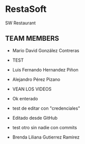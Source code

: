 # RestaSoft
SW Restaurant 


## TEAM MEMBERS

* Mario David González Contreras 
* TEST
* Luis Fernando Hernandez Piñon

* Alejandro Pérez Pizano
* VEAN LOS VIDEOS
* Ok enterado

* test de editar con "credenciales"
* Editado desde GitHub
* test otro sin nadie con commits
* Brenda Liliana Gutierrez Ramirez